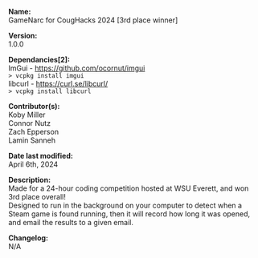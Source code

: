 **Name:**<br>
GameNarc for CougHacks 2024 [3rd place winner]

**Version:**<br>
1.0.0

**Dependancies[2]:**<br>
ImGui - https://github.com/ocornut/imgui<br>
`> vcpkg install imgui`<br>
libcurl - https://curl.se/libcurl/<br>
`> vcpkg install libcurl`<br>

**Contributor(s):**<br>
Koby Miller<br>
Connor Nutz <br>
Zach Epperson<br>
Lamin Sanneh<br>

**Date last modified:**<br>
April 6th, 2024

**Description:**<br>
Made for a 24-hour coding competition hosted at WSU Everett, and won 3rd place overall!<br>
Designed to run in the background on your computer to detect when a Steam game is found running, then it will record how long it was opened, and email the results to a given email.

**Changelog:**<br>
N/A
